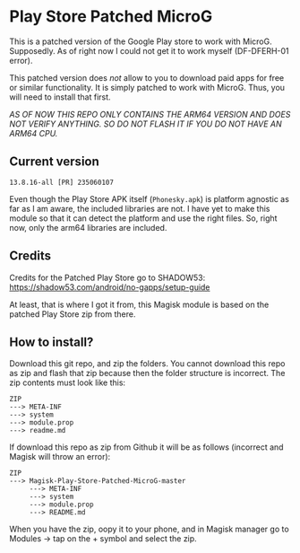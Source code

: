 # Play Store Patched MicroG

This is a patched version of the Google Play store to work with MicroG. Supposedly. As of right now I could not get it to work myself (DF-DFERH-01 error).

This patched version does _not_ allow to you to download paid apps for free or similar functionality. It is simply patched to work with MicroG. Thus, you will need to install that first. 

_AS OF NOW THIS REPO ONLY CONTAINS THE ARM64 VERSION AND DOES NOT VERIFY ANYTHING. SO DO NOT FLASH IT IF YOU DO NOT HAVE AN ARM64 CPU._

## Current version

`13.8.16-all [PR] 235060107`

Even though the Play Store APK itself (`Phonesky.apk`) is platform agnostic as far as I am aware, the included libraries are not. I have yet to make this module so that it can detect the platform and use the right files. So, right now, only the arm64 libraries are included.


## Credits

Credits for the Patched Play Store go to SHADOW53: https://shadow53.com/android/no-gapps/setup-guide

At least, that is where I got it from, this Magisk module is based on the patched Play Store zip from there.


## How to install?

Download this git repo, and zip the folders. You cannot download this repo as zip and flash that zip because then the folder structure is incorrect. The zip contents must look like this:
```
ZIP
---> META-INF
---> system
---> module.prop
---> readme.md
```

If download this repo as zip from Github it will be as follows (incorrect and Magisk will throw an error):
```
ZIP
---> Magisk-Play-Store-Patched-MicroG-master
     ---> META-INF
     ---> system
     ---> module.prop
     ---> README.md
```

When you have the zip, oopy it to your phone, and in Magisk manager go to Modules -> tap on the + symbol and select the zip.